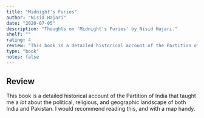 ```yaml
---
title: "Midnight's Furies"
author: "Nisid Hajari"
date: "2020-07-05"
description: "Thoughts on 'Midnight's Furies' by Nisid Hajari."
shelf: ""
rating: 4
review: "This book is a detailed historical account of the Partition of India that taught me a <i>lot</i> about the political, religious, and geographic landscape of both India and Pakistan. I would recommend reading this, and with a map handy."
type: "book"
notes: false
---
```


## Review

This book is a detailed historical account of the Partition of India that taught me a _lot_ about the political, religious, and geographic landscape of both India and Pakistan. I would recommend reading this, and with a map handy.
